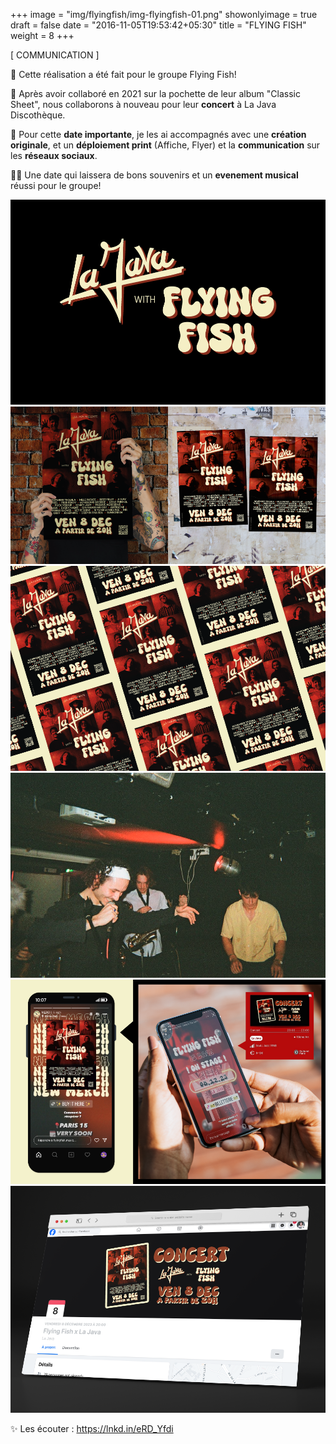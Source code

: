 +++
image = "img/flyingfish/img-flyingfish-01.png"
showonlyimage = true
draft = false
date = "2016-11-05T19:53:42+05:30"
title = "FLYING FISH"
weight = 8
+++


[ COMMUNICATION ]
<!--more-->

🎵 Cette réalisation a été fait pour le groupe Flying Fish!

🎸 Après avoir collaboré en 2021 sur la pochette de leur album "Classic Sheet", nous collaborons à nouveau pour leur **concert** à La Java Discothèque.

🎺 Pour cette **date importante**, je les ai accompagnés avec une **création originale**, et un **déploiement print** (Affiche, Flyer) et la **communication** sur les **réseaux sociaux**.

👌🏻 Une date qui laissera de bons souvenirs et un **evenement musical** réussi pour le groupe!


![This is me][1]
![This is me][2]
![This is me][3]
![This is me][4]
![This is me][5]
![This is me][6]

[1]: /img/flyingfish/img-flyingfish-01.png
[2]: /img/flyingfish/img-flyingfish-02.png
[3]: /img/flyingfish/img-flyingfish-03.png
[4]: /img/flyingfish/img-flyingfish-04.png
[5]: /img/flyingfish/img-flyingfish-05.png
[6]: /img/flyingfish/img-flyingfish-06.png

✨ Les écouter : https://lnkd.in/eRD_Yfdi
